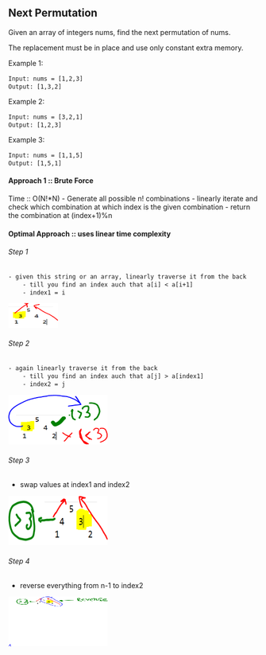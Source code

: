 ## Next Permutation

Given an array of integers nums, find the next permutation of nums.

The replacement must be in place and use only constant extra memory.

Example 1:
```
Input: nums = [1,2,3]
Output: [1,3,2]
```
Example 2:
```
Input: nums = [3,2,1]
Output: [1,2,3]
```
Example 3:
```
Input: nums = [1,1,5]
Output: [1,5,1]
```

#### Approach 1 :: Brute Force
Time :: O(N!*N)
	- Generate all possible n! combinations 
	- linearly iterate and check which combination at which index is the given combination 
	- return the combination at (index+1)%n
	
#### Optimal Approach :: uses linear time complexity
###### Step 1
	- given this string or an array, linearly traverse it from the back
		- till you find an index auch that a[i] < a[i+1]
		- index1 = i

<img src="https://github.com/Akanksha-Singhal/ABC/blob/master/Uploads/next_permutation.PNG" width="100" height="50">

###### Step 2
	- again linearly traverse it from the back
		- till you find an index auch that a[j] > a[index1]
		- index2 = j

<img src="https://github.com/Akanksha-Singhal/ABC/blob/master/Uploads/next_permutation_2.PNG" width="200" height="100">


###### Step 3

 - swap values at index1 and index2
<img src="https://github.com/Akanksha-Singhal/ABC/blob/master/Uploads/next_permutation_3.PNG" width="200" height="100">

###### Step 4
 - reverse everything from n-1 to index2
 <img src="https://github.com/Akanksha-Singhal/ABC/blob/master/Uploads/next_permutation_4.PNG" width="200" height="100">
